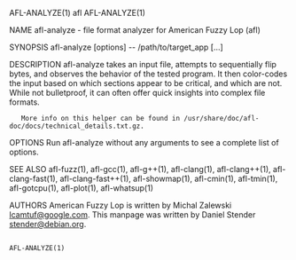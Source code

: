 AFL-ANALYZE(1)                                                          afl                                                         AFL-ANALYZE(1)

NAME
       afl-analyze - file format analyzer for American Fuzzy Lop (afl)

SYNOPSIS
       afl-analyze [options] -- /path/to/target_app [...]

DESCRIPTION
       afl-analyze  takes an input file, attempts to sequentially flip bytes, and observes the behavior of the tested program. It then color-codes
       the input based on which sections appear to be critical, and which are not. While not bulletproof, it can often offer quick  insights  into
       complex file formats.

       More info on this helper can be found in /usr/share/doc/afl-doc/docs/technical_details.txt.gz.

OPTIONS
       Run afl-analyze without any arguments to see a complete list of options.

SEE ALSO
       afl-fuzz(1),  afl-gcc(1),  afl-g++(1),  afl-clang(1),  afl-clang++(1), afl-clang-fast(1), afl-clang-fast++(1), afl-showmap(1), afl-cmin(1),
       afl-tmin(1), afl-gotcpu(1), afl-plot(1), afl-whatsup(1)

AUTHORS
       American Fuzzy Lop is written by Michal Zalewski <lcamtuf@google.com>.  This manpage was written by Daniel Stender <stender@debian.org>.

                                                                                                                                    AFL-ANALYZE(1)
